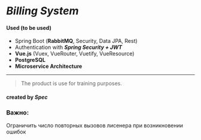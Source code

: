 # ***Billing System***

#### Used (to be used)
+ Spring Boot (**RabbitMQ**, Security, Data JPA, Rest)
+ Authentication with ***Spring Security + JWT***
+ **Vue.js** (Vuex, VueRouter, Vuetify, VueResource)
+ **PostgreSQL**
+ **Microservice Architecture**

---
> The product is use for training purposes.

#### created by ***Spec***

### Важно:
Ограничить число повторных вызовов лисенера при возникновении ошибок

